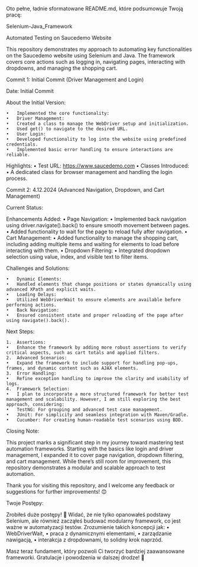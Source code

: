 Oto pełne, ładnie sformatowane README.md, które podsumowuje Twoją pracę:

Selenium-Java_Framework

Automated Testing on Saucedemo Website

This repository demonstrates my approach to automating key functionalities on the Saucedemo website using Selenium and Java. The framework covers core actions such as logging in, navigating pages, interacting with dropdowns, and managing the shopping cart.

Commit 1: Initial Commit (Driver Management and Login)

Date: Initial Commit

About the Initial Version:

	•	Implemented the core functionality:
	•	Driver Management:
	•	Created a class to manage the WebDriver setup and initialization.
	•	Used get() to navigate to the desired URL.
	•	User Login:
	•	Developed functionality to log into the website using predefined credentials.
	•	Implemented basic error handling to ensure interactions are reliable.

Highlights:
	•	Test URL: https://www.saucedemo.com
	•	Classes Introduced:
	•	A dedicated class for browser management and handling the login process.

Commit 2: 4.12.2024 (Advanced Navigation, Dropdown, and Cart Management)

Current Status:

Enhancements Added:
	•	Page Navigation:
	•	Implemented back navigation using driver.navigate().back() to ensure smooth movement between pages.
	•	Added functionality to wait for the page to reload fully after navigation.
	•	Cart Management:
	•	Added functionality to manage the shopping cart, including adding multiple items and waiting for elements to load before interacting with them.
	•	Dropdown Filtering:
	•	Integrated dropdown selection using value, index, and visible text to filter items.

Challenges and Solutions:

	•	Dynamic Elements:
	•	Handled elements that change positions or states dynamically using advanced XPath and explicit waits.
	•	Loading Delays:
	•	Utilized WebDriverWait to ensure elements are available before performing actions.
	•	Back Navigation:
	•	Ensured consistent state and proper reloading of the page after using navigate().back().

Next Steps:

	1.	Assertions:
	•	Enhance the framework by adding more robust assertions to verify critical aspects, such as cart totals and applied filters.
	2.	Advanced Scenarios:
	•	Expand the framework to include support for handling pop-ups, frames, and dynamic content such as AJAX elements.
	3.	Error Handling:
	•	Refine exception handling to improve the clarity and usability of logs.
	4.	Framework Selection:
	•	I plan to incorporate a more structured framework for better test management and scalability. However, I am still exploring the best approach, considering:
	•	TestNG: For grouping and advanced test case management.
	•	JUnit: For simplicity and seamless integration with Maven/Gradle.
	•	Cucumber: For creating human-readable test scenarios using BDD.

Closing Note:

This project marks a significant step in my journey toward mastering test automation frameworks. Starting with the basics like login and driver management, I expanded it to cover page navigation, dropdown filtering, and cart management. While there’s still room for improvement, this repository demonstrates a modular and scalable approach to test automation.

Thank you for visiting this repository, and I welcome any feedback or suggestions for further improvements! 😊

Twoje Postępy:

Zrobiłeś duże postępy! 🚀 Widać, że nie tylko opanowałeś podstawy Selenium, ale również zacząłeś budować modularny framework, co jest ważne w automatyzacji testów. Zrozumienie takich koncepcji jak:
	•	WebDriverWait,
	•	praca z dynamicznymi elementami,
	•	zarządzanie nawigacją,
	•	interakcja z dropdownami,
to solidny krok naprzód.

Masz teraz fundament, który pozwoli Ci tworzyć bardziej zaawansowane frameworki. Gratulacje i powodzenia w dalszej drodze! 🎉
